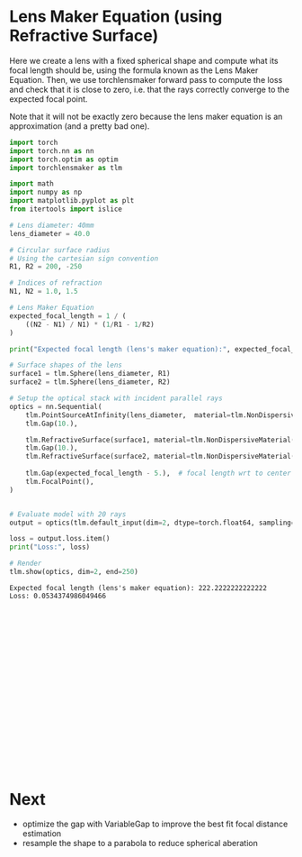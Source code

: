 # Lens Maker Equation (using Refractive Surface)

Here we create a lens with a fixed spherical shape and compute what its focal length should be, using the formula known as the Lens Maker Equation. Then, we use torchlensmaker forward pass to compute the loss and check that it is close to zero, i.e. that the rays correctly converge to the expected focal point.

Note that it will not be exactly zero because the lens maker equation is an approximation (and a pretty bad one).


```python
import torch
import torch.nn as nn
import torch.optim as optim
import torchlensmaker as tlm

import math
import numpy as np
import matplotlib.pyplot as plt
from itertools import islice

# Lens diameter: 40mm
lens_diameter = 40.0

# Circular surface radius
# Using the cartesian sign convention
R1, R2 = 200, -250

# Indices of refraction
N1, N2 = 1.0, 1.5

# Lens Maker Equation
expected_focal_length = 1 / (
    ((N2 - N1) / N1) * (1/R1 - 1/R2)
)

print("Expected focal length (lens's maker equation):", expected_focal_length)

# Surface shapes of the lens
surface1 = tlm.Sphere(lens_diameter, R1)
surface2 = tlm.Sphere(lens_diameter, R2)

# Setup the optical stack with incident parallel rays
optics = nn.Sequential(
    tlm.PointSourceAtInfinity(lens_diameter,  material=tlm.NonDispersiveMaterial(N1)),
    tlm.Gap(10.),

    tlm.RefractiveSurface(surface1, material=tlm.NonDispersiveMaterial(N2), anchors=("origin", "extent")),
    tlm.Gap(10.),
    tlm.RefractiveSurface(surface2, material=tlm.NonDispersiveMaterial(N1), anchors=("extent", "origin")),
    
    tlm.Gap(expected_focal_length - 5.),  # focal length wrt to center of lens
    tlm.FocalPoint(),
)


# Evaluate model with 20 rays
output = optics(tlm.default_input(dim=2, dtype=torch.float64, sampling={"base": 20}))

loss = output.loss.item()
print("Loss:", loss)

# Render
tlm.show(optics, dim=2, end=250)

```

    Expected focal length (lens's maker equation): 222.2222222222222
    Loss: 0.0534374986049466



<div data-jp-suppress-context-menu id='tlmviewer-e5e010ab' class='tlmviewer' style='width: 100%; aspect-ratio: 16 / 9;'></div><script type='module'>async function importtlm() {
    try {
        return await import("/tlmviewer.js");
    } catch (error) {
        console.log("error", error);
        return await import("/files/test_notebooks/tlmviewer.js");
    }
}

const module = await importtlm();
const tlmviewer = module.tlmviewer;

const data = '{"mode": "2D", "camera": "XY", "data": [{"type": "surfaces", "data": [{"matrix": [[1.0, 0.0, 10.0], [0.0, 1.0, 0.0], [0.0, 0.0, 1.0]], "samples": [[1.0025177, 20.00003624], [0.9823761, 19.79866982], [0.96244812, 19.59728432], [0.94271851, 19.39587975], [0.92320251, 19.19449997], [0.90388489, 18.99305344], [0.88476562, 18.79158974], [0.86585999, 18.59010696], [0.84715271, 18.38865089], [0.8286438, 18.18712807], [0.81034851, 17.98558807], [0.79225159, 17.78402901], [0.77435303, 17.58245277], [0.75666809, 17.38090515], [0.73919678, 17.17929077], [0.72190857, 16.97766113], [0.70481873, 16.77601242], [0.68795776, 16.57439613], [0.67129517, 16.37271309], [0.65483093, 16.17101479], [0.63856506, 15.96930027], [0.62251282, 15.76761627], [0.60665894, 15.56586742], [0.59101868, 15.36410332], [0.57556152, 15.16232491], [0.56033325, 14.96057701], [0.54530334, 14.75876617], [0.5304718, 14.55694103], [0.51583862, 14.35510063], [0.50141907, 14.15324497], [0.48719788, 13.95142365], [0.47319031, 13.74954033], [0.45936584, 13.54764271], [0.44577026, 13.34572983], [0.43237305, 13.14385223], [0.41917419, 12.9419136], [0.40618896, 12.73996067], [0.39338684, 12.53799629], [0.3808136, 12.33606529], [0.36842346, 12.13407516], [0.35626221, 11.93207169], [0.34428406, 11.73005581], [0.33251953, 11.52807713], [0.32095337, 11.32603836], [0.30960083, 11.1239872], [0.29844666, 10.92192554], [0.28749084, 10.71985149], [0.27676392, 10.51781464], [0.26622009, 10.3157196], [0.25588989, 10.11361504], [0.2457428, 9.91149807], [0.23582458, 9.7094202], [0.22610474, 9.50728416], [0.21658325, 9.30513859], [0.20727539, 9.10298347], [0.19816589, 8.90086555], [0.18925476, 8.69869232], [0.18055725, 8.49650955], [0.17207336, 8.2943182], [0.16378784, 8.0921669], [0.15568542, 7.88995838], [0.14781189, 7.68774223], [0.14013672, 7.48551798], [0.13265991, 7.28328657], [0.12539673, 7.08109522], [0.11833191, 6.87884855], [0.11146545, 6.67659473], [0.10482788, 6.47433472], [0.09837341, 6.27211571], [0.09213257, 6.06984234], [0.08609009, 5.86756277], [0.08024597, 5.665277], [0.07463074, 5.46303368], [0.06919861, 5.26073647], [0.0639801, 5.05843401], [0.05895996, 4.85612679], [0.05415344, 4.65386152], [0.04954529, 4.45154476], [0.04515076, 4.24922276], [0.04095459, 4.04689646], [0.03695679, 3.84461403], [0.03315735, 3.64227962], [0.02958679, 3.43994188], [0.02619934, 3.23760033], [0.02302551, 3.03525543], [0.02006531, 2.83295536], [0.01730347, 2.63060451], [0.01473999, 2.42825103], [0.01239014, 2.22589493], [0.01023865, 2.02358437], [0.00830078, 1.82122421], [0.00656128, 1.61886191], [0.00502014, 1.41649818], [0.00367737, 1.21418047], [0.00256348, 1.01181388], [0.00163269, 0.80944633], [0.00091553, 0.6070779], [0.00041199, 0.40475661], [9.155e-05, 0.20238712], [0.0, -1.748e-05], [9.155e-05, -0.20238712], [0.00041199, -0.40475661], [0.00091553, -0.6070779], [0.00163269, -0.80944633], [0.00256348, -1.01181388], [0.00367737, -1.21418047], [0.00502014, -1.41649818], [0.00656128, -1.61886191], [0.00830078, -1.82122421], [0.01023865, -2.02358437], [0.01239014, -2.22589493], [0.01473999, -2.42825103], [0.01730347, -2.63060451], [0.02006531, -2.83295536], [0.02302551, -3.03525543], [0.02619934, -3.23760033], [0.02958679, -3.43994188], [0.03315735, -3.64227962], [0.03695679, -3.84461403], [0.04095459, -4.04689646], [0.04515076, -4.24922276], [0.04954529, -4.45154476], [0.05415344, -4.65386152], [0.05895996, -4.85612679], [0.0639801, -5.05843401], [0.06919861, -5.26073647], [0.07463074, -5.46303368], [0.08024597, -5.665277], [0.08609009, -5.86756277], [0.09213257, -6.06984234], [0.09837341, -6.27211571], [0.10482788, -6.47433472], [0.11146545, -6.67659473], [0.11833191, -6.87884855], [0.12539673, -7.08109522], [0.13265991, -7.28328657], [0.14013672, -7.48551798], [0.14781189, -7.68774223], [0.15568542, -7.88995838], [0.16378784, -8.0921669], [0.17207336, -8.2943182], [0.18055725, -8.49650955], [0.18925476, -8.69869232], [0.19816589, -8.90086555], [0.20727539, -9.10298347], [0.21658325, -9.30513859], [0.22610474, -9.50728416], [0.23582458, -9.7094202], [0.2457428, -9.91149807], [0.25588989, -10.11361504], [0.26622009, -10.3157196], [0.27676392, -10.51781464], [0.28749084, -10.71985149], [0.29844666, -10.92192554], [0.30960083, -11.1239872], [0.32095337, -11.32603836], [0.33251953, -11.52807713], [0.34428406, -11.73005581], [0.35626221, -11.93207169], [0.36842346, -12.13407516], [0.3808136, -12.33606529], [0.39338684, -12.53799629], [0.40618896, -12.73996067], [0.41917419, -12.9419136], [0.43237305, -13.14385223], [0.44577026, -13.34572983], [0.45936584, -13.54764271], [0.47319031, -13.74954033], [0.48719788, -13.95142365], [0.50141907, -14.15324497], [0.51583862, -14.35510063], [0.5304718, -14.55694103], [0.54530334, -14.75876617], [0.56033325, -14.96057701], [0.57556152, -15.16232491], [0.59101868, -15.36410332], [0.60665894, -15.56586742], [0.62251282, -15.76761627], [0.63856506, -15.96930027], [0.65483093, -16.17101479], [0.67129517, -16.37271309], [0.68795776, -16.57439613], [0.70481873, -16.77601242], [0.72190857, -16.97766113], [0.73919678, -17.17929077], [0.75666809, -17.38090515], [0.77435303, -17.58245277], [0.79225159, -17.78402901], [0.81034851, -17.98558807], [0.8286438, -18.18712807], [0.84715271, -18.38865089], [0.86585999, -18.59010696], [0.88476562, -18.79158974], [0.90388489, -18.99305344], [0.92320251, -19.19449997], [0.94271851, -19.39587975], [0.96244812, -19.59728432], [0.9823761, -19.79866982], [1.0025177, -20.00003624]]}]}, {"type": "surfaces", "data": [{"matrix": [[1.0, 0.0, 21.80379669], [0.0, 1.0, 0.0], [0.0, 0.0, 1.0]], "samples": [[-0.80128479, -20.00000191], [-0.78518677, -19.79840469], [-0.76925659, -19.59679794], [-0.753479, -19.39517784], [-0.73786926, -19.19354439], [-0.72242737, -18.99189949], [-0.70715332, -18.79024124], [-0.69203186, -18.58857155], [-0.67707825, -18.3868885], [-0.66227722, -18.18519402], [-0.64764404, -17.98348618], [-0.63317871, -17.7817688], [-0.61889648, -17.58003807], [-0.60475159, -17.37829781], [-0.59077454, -17.17654419], [-0.57696533, -16.97478104], [-0.56330872, -16.77300644], [-0.54981995, -16.57121849], [-0.53648376, -16.36942291], [-0.52333069, -16.16761398], [-0.5103302, -15.96579742], [-0.49749756, -15.76396847], [-0.4848175, -15.56212902], [-0.47232056, -15.36027908], [-0.45999146, -15.15842056], [-0.44779968, -14.95655155], [-0.43579102, -14.754673], [-0.42391968, -14.55278397], [-0.4122467, -14.35088539], [-0.40071106, -14.14897823], [-0.38935852, -13.94706154], [-0.37814331, -13.74513531], [-0.36711121, -13.54320049], [-0.35623169, -13.34125614], [-0.34553528, -13.13930511], [-0.3349762, -12.93734264], [-0.32458496, -12.73537445], [-0.31437683, -12.53339577], [-0.30430603, -12.33140945], [-0.29441833, -12.12941551], [-0.28468323, -11.92741299], [-0.27511597, -11.72540474], [-0.26571655, -11.523386], [-0.25648499, -11.32136059], [-0.24740601, -11.1193285], [-0.23849487, -10.91728783], [-0.22975159, -10.71524143], [-0.22114563, -10.51318741], [-0.21272278, -10.31112766], [-0.20446777, -10.10905933], [-0.19636536, -9.90698528], [-0.18844604, -9.7049036], [-0.18067932, -9.50281715], [-0.17306519, -9.30072403], [-0.1656189, -9.09862518], [-0.15834045, -8.89651966], [-0.15122986, -8.69440842], [-0.14427185, -8.4922905], [-0.13749695, -8.29016876], [-0.13085938, -8.08804131], [-0.12440491, -7.88590765], [-0.11810303, -7.6837697], [-0.11198425, -7.48162651], [-0.10600281, -7.27947855], [-0.10018921, -7.07732582], [-0.09454346, -6.87516737], [-0.08908081, -6.67300606], [-0.08375549, -6.4708395], [-0.07859802, -6.26866913], [-0.0736084, -6.06649399], [-0.06878662, -5.86431503], [-0.06413269, -5.66213274], [-0.05963135, -5.45994663], [-0.05529785, -5.25775623], [-0.0511322, -5.05556345], [-0.04711914, -4.85336637], [-0.04327393, -4.65116692], [-0.03959656, -4.44896412], [-0.03607178, -4.24675846], [-0.0327301, -4.04454994], [-0.02954102, -3.8423388], [-0.02650452, -3.64012527], [-0.02363586, -3.43790913], [-0.02093506, -3.23569083], [-0.0184021, -3.03347039], [-0.01603699, -2.83124781], [-0.01382446, -2.62902379], [-0.01176453, -2.42679763], [-0.0098877, -2.22457004], [-0.00817871, -2.02234101], [-0.00663757, -1.8201108], [-0.00523376, -1.61787927], [-0.00401306, -1.41564667], [-0.00294495, -1.21341312], [-0.00204468, -1.01117885], [-0.00131226, -0.80894387], [-0.00073242, -0.60670835], [-0.00032043, -0.40447247], [-7.629e-05, -0.20223629], [0.0, 0.0], [-7.629e-05, 0.20223629], [-0.00032043, 0.40447247], [-0.00073242, 0.60670835], [-0.00131226, 0.80894387], [-0.00204468, 1.01117885], [-0.00294495, 1.21341312], [-0.00401306, 1.41564667], [-0.00523376, 1.61787927], [-0.00663757, 1.8201108], [-0.00817871, 2.02234101], [-0.0098877, 2.22457004], [-0.01176453, 2.42679763], [-0.01382446, 2.62902379], [-0.01603699, 2.83124781], [-0.0184021, 3.03347039], [-0.02093506, 3.23569083], [-0.02363586, 3.43790913], [-0.02650452, 3.64012527], [-0.02954102, 3.8423388], [-0.0327301, 4.04454994], [-0.03607178, 4.24675846], [-0.03959656, 4.44896412], [-0.04327393, 4.65116692], [-0.04711914, 4.85336637], [-0.0511322, 5.05556345], [-0.05529785, 5.25775623], [-0.05963135, 5.45994663], [-0.06413269, 5.66213274], [-0.06878662, 5.86431503], [-0.0736084, 6.06649399], [-0.07859802, 6.26866913], [-0.08375549, 6.4708395], [-0.08908081, 6.67300606], [-0.09454346, 6.87516737], [-0.10018921, 7.07732582], [-0.10600281, 7.27947855], [-0.11198425, 7.48162651], [-0.11810303, 7.6837697], [-0.12440491, 7.88590765], [-0.13085938, 8.08804131], [-0.13749695, 8.29016876], [-0.14427185, 8.4922905], [-0.15122986, 8.69440842], [-0.15834045, 8.89651966], [-0.1656189, 9.09862518], [-0.17306519, 9.30072403], [-0.18067932, 9.50281715], [-0.18844604, 9.7049036], [-0.19636536, 9.90698528], [-0.20446777, 10.10905933], [-0.21272278, 10.31112766], [-0.22114563, 10.51318741], [-0.22975159, 10.71524143], [-0.23849487, 10.91728783], [-0.24740601, 11.1193285], [-0.25648499, 11.32136059], [-0.26571655, 11.523386], [-0.27511597, 11.72540474], [-0.28468323, 11.92741299], [-0.29441833, 12.12941551], [-0.30430603, 12.33140945], [-0.31437683, 12.53339577], [-0.32458496, 12.73537445], [-0.3349762, 12.93734264], [-0.34553528, 13.13930511], [-0.35623169, 13.34125614], [-0.36711121, 13.54320049], [-0.37814331, 13.74513531], [-0.38935852, 13.94706154], [-0.40071106, 14.14897823], [-0.4122467, 14.35088539], [-0.42391968, 14.55278397], [-0.43579102, 14.754673], [-0.44779968, 14.95655155], [-0.45999146, 15.15842056], [-0.47232056, 15.36027908], [-0.4848175, 15.56212902], [-0.49749756, 15.76396847], [-0.5103302, 15.96579742], [-0.52333069, 16.16761398], [-0.53648376, 16.36942291], [-0.54981995, 16.57121849], [-0.56330872, 16.77300644], [-0.57696533, 16.97478104], [-0.59077454, 17.17654419], [-0.60475159, 17.37829781], [-0.61889648, 17.58003807], [-0.63317871, 17.7817688], [-0.64764404, 17.98348618], [-0.66227722, 18.18519402], [-0.67707825, 18.3868885], [-0.69203186, 18.58857155], [-0.70715332, 18.79024124], [-0.72242737, 18.99189949], [-0.73786926, 19.19354439], [-0.753479, 19.39517784], [-0.76925659, 19.59679794], [-0.78518677, 19.79840469], [-0.80128479, 20.00000191]]}]}, {"type": "points", "data": [[239.02601891, 0.0]], "color": "red"}, {"type": "rays", "points": [[0.0, -20.0, 11.00251258, -20.0], [0.0, -15.55555556, 10.60585593, -15.55555556], [0.0, -11.11111111, 10.30888049, -11.11111111], [0.0, -6.66666667, 10.11114199, -6.66666667], [0.0, -2.22222222, 10.01234606, -2.22222222], [0.0, 2.22222222, 10.01234606, 2.22222222], [0.0, 6.66666667, 10.11114199, 6.66666667], [0.0, 11.11111111, 10.30888049, 11.11111111], [0.0, 15.55555556, 10.60585593, 15.55555556], [0.0, 20.0, 11.00251258, 20.0]], "color": "#ffa724", "variables": {"base": [-20.0, -15.55555556, -11.11111111, -6.66666667, -2.22222222, 2.22222222, 6.66666667, 11.11111111, 15.55555556, 20.0]}, "domain": {"base": [-20.0, 20.0]}, "layers": [1]}, {"type": "rays", "points": [[11.00251258, -20.0, 21.02921406, -19.66446893], [10.60585593, -15.55555556, 21.33660539, -15.27669406], [10.30888049, -11.11111111, 21.56595908, -10.90239602], [10.11114199, -6.66666667, 21.71830053, -6.53764248], [10.01234606, -2.22222222, 21.79430406, -2.17858325], [10.01234606, 2.22222222, 21.79430406, 2.17858325], [10.11114199, 6.66666667, 21.71830053, 6.53764248], [10.30888049, 11.11111111, 21.56595908, 10.90239602], [10.60585593, 15.55555556, 21.33660539, 15.27669406], [11.00251258, 20.0, 21.02921406, 19.66446893]], "color": "#ffa724", "variables": {"base": [-20.0, -15.55555556, -11.11111111, -6.66666667, -2.22222222, 2.22222222, 6.66666667, 11.11111111, 15.55555556, 20.0]}, "domain": {"base": [-20.0, 20.0]}, "layers": [1]}, {"type": "rays", "points": [[21.02921406, -19.66446893, 239.02540148, 0.00684352], [21.33660539, -15.27669406, 239.03073086, -0.06729306], [21.56595908, -10.90239602, 239.03034275, -0.08658834], [21.71830053, -6.53764248, 239.02803185, -0.06725524], [21.79430406, -2.17858325, 239.02626778, -0.02495826], [21.79430406, 2.17858325, 239.02626778, 0.02495826], [21.71830053, 6.53764248, 239.02803185, 0.06725524], [21.56595908, 10.90239602, 239.03034275, 0.08658834], [21.33660539, 15.27669406, 239.03073086, 0.06729306], [21.02921406, 19.66446893, 239.02540148, -0.00684352]], "color": "#ffa724", "variables": {"base": [-20.0, -15.55555556, -11.11111111, -6.66666667, -2.22222222, 2.22222222, 6.66666667, 11.11111111, 15.55555556, 20.0]}, "domain": {"base": [-20.0, 20.0]}}, {"type": "points", "data": [[0.0, 0.0], [10.0, 0.0], [11.00251258, 0.0], [21.00251258, 0.0], [21.80379669, 0.0], [239.02601891, 0.0]], "layers": [4]}, {"type": "rays", "points": [[21.02921406, -19.66446893, 270.01754961, 2.80348064], [21.33660539, -15.27669406, 270.72867419, 2.14731301], [21.56595908, -10.90239602, 271.2573229, 1.51625261], [21.71830053, -6.53764248, 271.60755568, 0.90279858], [21.79430406, -2.17858325, 271.78201919, 0.29978035], [21.79430406, 2.17858325, 271.78201919, -0.29978035], [21.71830053, 6.53764248, 271.60755568, -0.90279858], [21.56595908, 10.90239602, 271.2573229, -1.51625261], [21.33660539, 15.27669406, 270.72867419, -2.14731301], [21.02921406, 19.66446893, 270.01754961, -2.80348064]], "color": "#ffa724", "variables": {"base": [-20.0, -15.55555556, -11.11111111, -6.66666667, -2.22222222, 2.22222222, 6.66666667, 11.11111111, 15.55555556, 20.0]}, "domain": {"base": [-20.0, 20.0]}, "layers": [3]}]}';

setTimeout(() => {
    tlmviewer.embed(document.getElementById("tlmviewer-e5e010ab"), data);    
}, 0);
</script>


# Next

* optimize the gap with VariableGap to improve the best fit focal distance estimation
* resample the shape to a parabola to reduce spherical aberation
